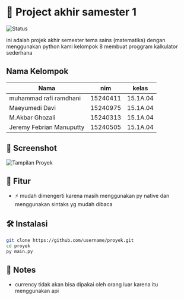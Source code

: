 # 🌟 Project akhir samester 1

![Status](https://img.shields.io/badge/status-Act/ive-blue)

ini adalah projek akhir semester tema sains (matematika)
dengan menggunakan python kami kelompok 8 membuat proggram kalkulator sederhana

## Nama Kelompok

| Nama                     | nim      | kelas    |
| ------------------------ | -------- | -------- |
| muhammad rafi ramdhani   | 15240411 | 15.1A.04 |
| Maeyumedi Davi           | 15240975 | 15.1A.04 |
| M.Akbar Ghozali          | 15240313 | 15.1A.04 |
| Jeremy Febrian Manuputty | 15240505 | 15.1A.04 |

## 📸 Screenshot

![Tampilan Proyek](./projek.png)

## 🚀 Fitur

- ⚡ mudah dimengerti karena masih menggunakan py native dan menggunakan sintaks yg mudah dibaca

## 🛠 Instalasi

```bash
git clone https://github.com/username/proyek.git
cd proyek
py main.py
```

## 📝 Notes

- currency tidak akan bisa dipakai oleh orang luar karena itu menggunakan api
